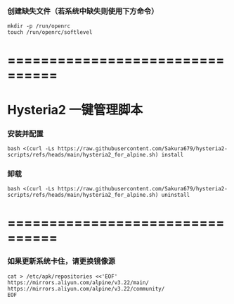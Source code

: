 ### 创建缺失文件（若系统中缺失则使用下方命令）
```
mkdir -p /run/openrc
touch /run/openrc/softlevel
```

# ================================
# Hysteria2 一键管理脚本

### 安装并配置
```
bash <(curl -Ls https://raw.githubusercontent.com/Sakura679/hysteria2-scripts/refs/heads/main/hysteria2_for_alpine.sh) install
```

### 卸载
```
bash <(curl -Ls https://raw.githubusercontent.com/Sakura679/hysteria2-scripts/refs/heads/main/hysteria2_for_alpine.sh) uninstall
```
# ================================

### 如果更新系统卡住，请更换镜像源
```
cat > /etc/apk/repositories <<'EOF'
https://mirrors.aliyun.com/alpine/v3.22/main/
https://mirrors.aliyun.com/alpine/v3.22/community/
EOF
```
